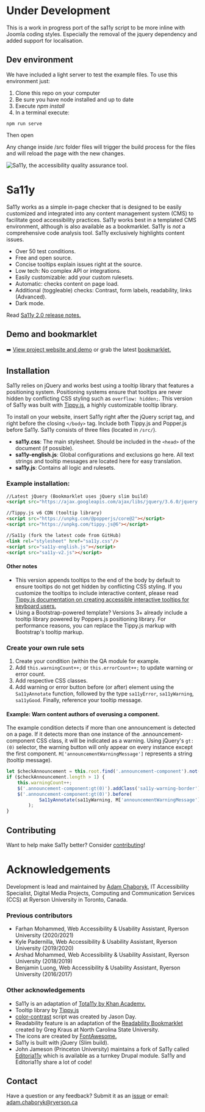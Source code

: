 # Under Development
This is a work in progress port of the sa11y script to be more inline with Joomla coding styles. Especially the removal of the jquery dependency and added support for localisation.

## Dev environment

We have included a light server to test the example files. To use this environment just:
1. Clone this repo on your computer
2. Be sure you have node installed and up to date
3. Execute *npm install*
4. In a terminal execute:

```
npm run serve
```

Then open [](http://localhost:8080/docs/examples/errors.html)

Any change inside /src folder files will trigger the build process for the files and will reload the page with the new changes.

![Sa11y, the accessibility quality assurance tool.](https://ryersondmp.github.io/sa11y/assets/images/github-banner.png)

# Sa11y
Sa11y works as a simple in-page checker that is designed to be easily customized and integrated into any content management system (CMS) to facilitate good accessibility practices. Sa11y works best in a templated CMS environment, although is also available as a bookmarklet. Sa11y is _not_ a comprehensive code analysis tool. Sa11y exclusively highlights content issues.
- Over 50 test conditions.
- Free and open source.
- Concise tooltips explain issues right at the source.
- Low tech: No complex API or integrations.
- Easily customizable: add your custom rulesets.
- Automatic: checks content on page load.
- Additional (toggleable) checks: Contrast, form labels, readability, links (Advanced).
- Dark mode.

Read [Sa11y 2.0 release notes.](https://github.com/ryersondmp/sa11y/releases/tag/2.0)

## Demo and bookmarklet 
:arrow_right: [View project website and demo](https://ryersondmp.github.io/sa11y/) or grab the latest [bookmarklet.](https://ryersondmp.github.io/sa11y/#install)

## Installation
Sa11y relies on jQuery and works best using a tooltip library that features a positioning system. Positioning systems ensure that tooltips are never hidden by conflicting CSS styling such as `overflow: hidden;`. This version of Sa11y was built with [Tippy.js](https://github.com/atomiks/tippyjs), a highly customizable tooltip library.

To install on your website, insert Sa11y right after the jQuery script tag, and right before the closing `</body>` tag. Include both Tippy.js and Popper.js before Sa11y. Sa11y consists of three files (located in `/src/`).

- **sa11y.css**: The main stylesheet. Should be included in the `<head>` of the document (if possible).
- **sa11y-english.js**: Global configurations and exclusions go here. All text strings and tooltip messages are located here for easy translation.
- **sa11y.js**: Contains all logic and rulesets.

### Example installation:
```html
//Latest jQuery (Bookmarklet uses jQuery slim build)
<script src="https://ajax.googleapis.com/ajax/libs/jquery/3.6.0/jquery.slim.min.js"></script>

//Tippy.js v6 CDN (tooltip library)
<script src="https://unpkg.com/@popperjs/core@2"></script>
<script src="https://unpkg.com/tippy.js@6"></script>

//Sa11y (fork the latest code from GitHub)
<link rel="stylesheet" href="sa11y.css"/>
<script src="sa11y-english.js"></script>
<script src="sa11y-v2.js"></script>
```

#### Other notes
- This version appends tooltips to the end of the body by default to ensure tooltips do not get hidden by conflicting CSS styling. If you customize the tooltips to include interactive content, please read [Tippy.js documentation on creating accessible interactive tooltips for keyboard users.](https://atomiks.github.io/tippyjs/v6/accessibility/#interactivity)
- Using a Bootstrap-powered template? Versions 3+ already include a tooltip library powered by Poppers.js positioning library. For performance reasons, you can replace the Tippy.js markup with Bootstrap's tooltip markup.

### Create your own rule sets
1. Create your condition (within the QA module for example.
2. Add `this.warningCount++;` or `this.errorCount++;` to update warning or error count.
3. Add respective CSS classes.
4. Add warning or error button before (or after) element using the `Sa11yAnnotate` function, followed by the type `sa11yError`, `sa11yWarning`, `sa11yGood`. Finally, reference your tooltip message.

#### Example: Warn content authors of overusing a component.
The example condition detects if more than one announcement is detected on a page. If it detects more than one instance of the .announcement-component CSS class, it will be indicated as a warning. Using jQuery's `gt:(0)` selector, the warning button will only appear on every instance except the first component. `M['announcementWarningMessage']` represents a string (tooltip message).

```javascript
let $checkAnnouncement = this.root.find('.announcement-component').not(this.containerIgnore);
if ($checkAnnouncement.length > 1) {
    this.warningCount++;
    $('.announcement-component:gt(0)').addClass('sa11y-warning-border');
    $('.announcement-component:gt(0)').before(
            Sa11yAnnotate(sa11yWarning, M['announcementWarningMessage'])
        );
}
```

## Contributing
Want to help make Sa11y better? Consider [contributing](https://github.com/ryersondmp/sa11y/blob/master/CONTRIBUTING.md)!

# Acknowledgements
Development is lead and maintained by [Adam Chaboryk](https://github.com/adamchaboryk), IT Accessibility Specialist, Digital Media Projects, Computing and Communication Services (CCS) at Ryerson University in Toronto, Canada. 

### Previous contributors
- Farhan Mohammed, Web Accessibility &amp; Usability Assistant, Ryerson University (2020/2021)
- Kyle Padernilla, Web Accessibility &amp; Usability Assistant, Ryerson University (2019/2020)
- Arshad Mohammed, Web Accessibility &amp; Usability Assistant, Ryerson University (2018/2019)
- Benjamin Luong, Web Accessibility &amp; Usability Assistant, Ryerson University (2016/2017)

### Other acknowledgements
- Sa11y is an adaptation of [Tota11y by Khan Academy.](https://github.com/Khan/tota11y)
- Tooltip library by [Tippy.js](https://github.com/atomiks/tippyjs)
- [color-contrast](https://github.com/jasonday/color-contrast) script was created by Jason Day.
- Readability feature is an adaptation of the [Readability Bookmarklet](https://accessibility.oit.ncsu.edu/it-accessibility-at-nc-state/developers/tools/readability-bookmarklet/) created by Greg Kraus at North Carolina State University.
- The icons are created by [FontAwesome.](https://github.com/FortAwesome/Font-Awesome)
- Sa11y is built with jQuery (Slim build).
- John Jameson (Princeton University) maintains a fork of Sa11y called [Editoria11y](https://github.com/itmaybejj/editoria11y/) which is available as a turnkey Drupal module. Sa11y and Editoria11y share a lot of code!

## Contact
Have a question or any feedback? Submit it as an [issue](https://github.com/ryersondmp/sa11y/issues) or email: [adam.chaboryk@ryerson.ca](mailto:adam.chaboryk)
